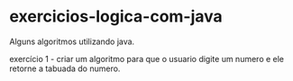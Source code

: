 # exercicios-logica-com-java
Alguns algoritmos utilizando java.

exercício 1 - criar um algoritmo para que o usuario digite um numero e ele retorne a tabuada do numero.  
